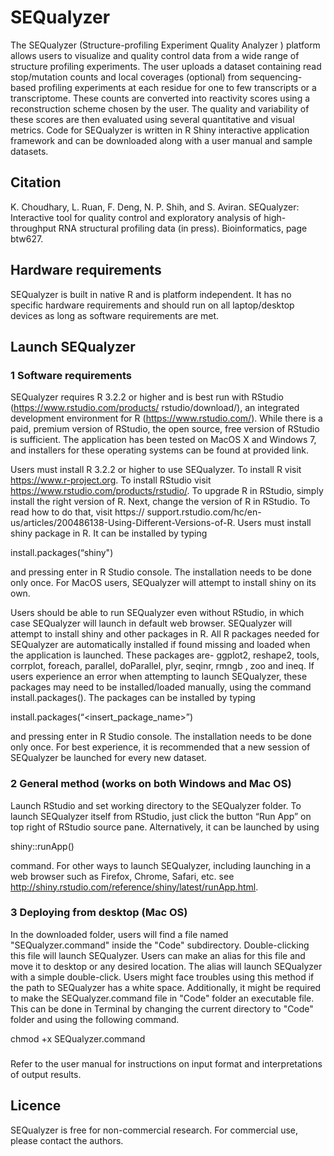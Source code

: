 # SEQualyzer

The SEQualyzer (Structure-profiling Experiment Quality Analyzer ) platform allows users to visualize and quality control data from a wide range of structure profiling experiments. The user uploads a dataset containing read stop/mutation counts and local coverages (optional) from sequencing-based profiling experiments at each residue for one to few transcripts or a transcriptome. These counts are converted into reactivity scores using a reconstruction scheme chosen by the user. The quality and variability of these scores are then evaluated using several quantitative and visual metrics. Code for SEQualyzer is written in R Shiny interactive application framework and can be downloaded along with a user manual and sample datasets. 

## Citation

K. Choudhary, L. Ruan, F. Deng, N. P. Shih, and S. Aviran. SEQualyzer: Interactive
tool for quality control and exploratory analysis of high-throughput RNA structural
profiling data (in press). Bioinformatics, page btw627.

## Hardware requirements

SEQualyzer is built in native R and is platform independent. It has no specific hardware requirements and
should run on all laptop/desktop devices as long as software requirements are met.

## Launch SEQualyzer

### 1 Software requirements
SEQualyzer requires R 3.2.2 or higher and is best run with RStudio (https://www.rstudio.com/products/
rstudio/download/), an integrated development environment for R (https://www.rstudio.com/). While
there is a paid, premium version of RStudio, the open source, free version of RStudio is sufficient. The
application has been tested on MacOS X and Windows 7, and installers for these operating systems can be
found at provided link.

Users must install R 3.2.2 or higher to use SEQualyzer. To install R visit https://www.r-project.org.
To install RStudio visit https://www.rstudio.com/products/rstudio/. To upgrade R in RStudio, simply
install the right version of R. Next, change the version of R in RStudio. To read how to do that, visit https://
support.rstudio.com/hc/en-us/articles/200486138-Using-Different-Versions-of-R. Users must
install shiny package in R. It can be installed by typing

install.packages(“shiny")

and pressing enter in R Studio console. The installation needs to be done only once. For MacOS users,
SEQualyzer will attempt to install shiny on its own.

Users should be able to run SEQualyzer even without RStudio, in which case SEQualyzer will launch in
default web browser. SEQualyzer will attempt to install shiny and other packages in R. All R packages needed
for SEQualyzer are automatically installed if found missing and loaded when the application is launched.
These packages are- ggplot2, reshape2, tools, corrplot, foreach, parallel, doParallel, plyr, seqinr, rmngb , zoo
and ineq. If users experience an error when attempting to launch SEQualyzer, these packages may need
to be installed/loaded manually, using the command install.packages(). The packages can be installed by
typing

install.packages(“<insert_package_name>”)

and pressing enter in R Studio console. The installation needs to be done only once. For best experience, it
is recommended that a new session of SEQualyzer be launched for every new dataset.

### 2 General method (works on both Windows and Mac OS)
Launch RStudio and set working directory to the SEQualyzer folder. To launch SEQualyzer itself from
RStudio, just click the button “Run App” on top right of RStudio source pane. Alternatively, it can be
launched by using

shiny::runApp()

command. For other ways to launch SEQualyzer, including launching in a web browser such as Firefox,
Chrome, Safari, etc. see http://shiny.rstudio.com/reference/shiny/latest/runApp.html.

### 3 Deploying from desktop (Mac OS)
In the downloaded folder, users will find a file named "SEQualyzer.command" inside the "Code" subdirectory.
Double-clicking this file will launch SEQualyzer. Users can make an alias for this file and move
it to desktop or any desired location. The alias will launch SEQualyzer with a simple double-click. Users
might face troubles using this method if the path to SEQualyzer has a white space. Additionally, it might
be required to make the SEQualyzer.command file in "Code" folder an executable file. This can be done in
Terminal by changing the current directory to "Code" folder and using the following command.

chmod +x SEQualyzer.command

###

Refer to the user manual for instructions on input format and interpretations of output results.

## Licence
SEQualyzer is free for non-commercial research. For commercial use, please contact the authors.


